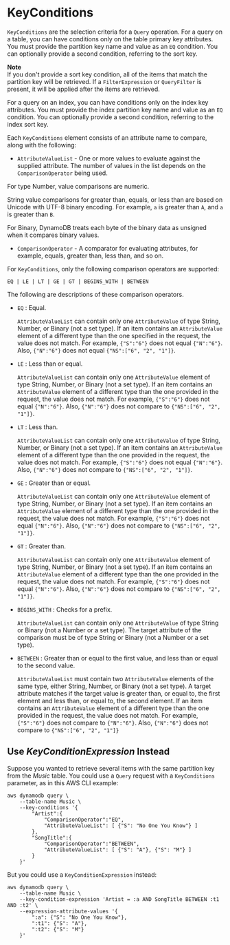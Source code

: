 # KeyConditions<a name="LegacyConditionalParameters.KeyConditions"></a>

`KeyConditions` are the selection criteria for a `Query` operation\. For a query on a table, you can have conditions only on the table primary key attributes\. You must provide the partition key name and value as an `EQ` condition\. You can optionally provide a second condition, referring to the sort key\.

**Note**  
If you don't provide a sort key condition, all of the items that match the partition key will be retrieved\. If a `FilterExpression` or `QueryFilter` is present, it will be applied after the items are retrieved\.

For a query on an index, you can have conditions only on the index key attributes\. You must provide the index partition key name and value as an `EQ` condition\. You can optionally provide a second condition, referring to the index sort key\.

Each `KeyConditions` element consists of an attribute name to compare, along with the following:
+  `AttributeValueList` \- One or more values to evaluate against the supplied attribute\. The number of values in the list depends on the `ComparisonOperator` being used\.

  For type Number, value comparisons are numeric\.

  String value comparisons for greater than, equals, or less than are based on Unicode with UTF\-8 binary encoding\. For example, `a` is greater than `A`, and `a` is greater than `B`\.

  For Binary, DynamoDB treats each byte of the binary data as unsigned when it compares binary values\.
+  `ComparisonOperator` \- A comparator for evaluating attributes, for example, equals, greater than, less than, and so on\.

  For `KeyConditions`, only the following comparison operators are supported:

   `EQ | LE | LT | GE | GT | BEGINS_WITH | BETWEEN` 

  The following are descriptions of these comparison operators\.
  +  `EQ` : Equal\. 

     `AttributeValueList` can contain only one `AttributeValue` of type String, Number, or Binary \(not a set type\)\. If an item contains an `AttributeValue` element of a different type than the one specified in the request, the value does not match\. For example, `{"S":"6"}` does not equal `{"N":"6"}`\. Also, `{"N":"6"}` does not equal `{"NS":["6", "2", "1"]}`\.
  +  `LE` : Less than or equal\. 

     `AttributeValueList` can contain only one `AttributeValue` element of type String, Number, or Binary \(not a set type\)\. If an item contains an `AttributeValue` element of a different type than the one provided in the request, the value does not match\. For example, `{"S":"6"}` does not equal `{"N":"6"}`\. Also, `{"N":"6"}` does not compare to `{"NS":["6", "2", "1"]}`\.
  +  `LT` : Less than\. 

     `AttributeValueList` can contain only one `AttributeValue` of type String, Number, or Binary \(not a set type\)\. If an item contains an `AttributeValue` element of a different type than the one provided in the request, the value does not match\. For example, `{"S":"6"}` does not equal `{"N":"6"}`\. Also, `{"N":"6"}` does not compare to `{"NS":["6", "2", "1"]}`\.
  +  `GE` : Greater than or equal\. 

     `AttributeValueList` can contain only one `AttributeValue` element of type String, Number, or Binary \(not a set type\)\. If an item contains an `AttributeValue` element of a different type than the one provided in the request, the value does not match\. For example, `{"S":"6"}` does not equal `{"N":"6"}`\. Also, `{"N":"6"}` does not compare to `{"NS":["6", "2", "1"]}`\.
  +  `GT` : Greater than\. 

     `AttributeValueList` can contain only one `AttributeValue` element of type String, Number, or Binary \(not a set type\)\. If an item contains an `AttributeValue` element of a different type than the one provided in the request, the value does not match\. For example, `{"S":"6"}` does not equal `{"N":"6"}`\. Also, `{"N":"6"}` does not compare to `{"NS":["6", "2", "1"]}`\.
  +  `BEGINS_WITH` : Checks for a prefix\. 

     `AttributeValueList` can contain only one `AttributeValue` of type String or Binary \(not a Number or a set type\)\. The target attribute of the comparison must be of type String or Binary \(not a Number or a set type\)\.
  +  `BETWEEN` : Greater than or equal to the first value, and less than or equal to the second value\. 

     `AttributeValueList` must contain two `AttributeValue` elements of the same type, either String, Number, or Binary \(not a set type\)\. A target attribute matches if the target value is greater than, or equal to, the first element and less than, or equal to, the second element\. If an item contains an `AttributeValue` element of a different type than the one provided in the request, the value does not match\. For example, `{"S":"6"}` does not compare to `{"N":"6"}`\. Also, `{"N":"6"}` does not compare to `{"NS":["6", "2", "1"]}` 

## Use *KeyConditionExpression* Instead<a name="w27aac46c23c25c13"></a>

Suppose you wanted to retrieve several items with the same partition key from the *Music* table\. You could use a `Query` request with a `KeyConditions` parameter, as in this AWS CLI example:

```
aws dynamodb query \
    --table-name Music \
    --key-conditions '{
        "Artist":{
            "ComparisonOperator":"EQ",
            "AttributeValueList": [ {"S": "No One You Know"} ]
        },
        "SongTitle":{
            "ComparisonOperator":"BETWEEN",
            "AttributeValueList": [ {"S": "A"}, {"S": "M"} ]
        }
    }'
```

But you could use a `KeyConditionExpression` instead:

```
aws dynamodb query \
    --table-name Music \
    --key-condition-expression 'Artist = :a AND SongTitle BETWEEN :t1 AND :t2' \
    --expression-attribute-values '{
        ":a": {"S": "No One You Know"}, 
        ":t1": {"S": "A"}, 
        ":t2": {"S": "M"}
    }'
```